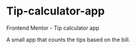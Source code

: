 # Tip-calculator-app
Frontend Mentor - Tip calculator app


A small app that counts the tips based on the bill.
